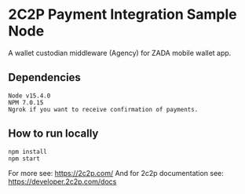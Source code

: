 # 2C2P Payment Integration Sample Node

A wallet custodian middleware (Agency) for ZADA mobile wallet app.

## Dependencies

```
Node v15.4.0
NPM 7.0.15
Ngrok if you want to receive confirmation of payments.
```

## How to run locally

```
npm install
npm start
```


For more see: https://2c2p.com/
And for 2c2p documentation see: https://developer.2c2p.com/docs